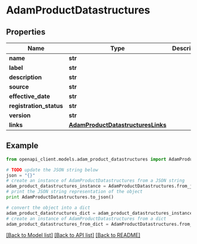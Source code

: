 # AdamProductDatastructures


## Properties
Name | Type | Description | Notes
------------ | ------------- | ------------- | -------------
**name** | **str** |  | [optional] 
**label** | **str** |  | [optional] 
**description** | **str** |  | [optional] 
**source** | **str** |  | [optional] 
**effective_date** | **str** |  | [optional] 
**registration_status** | **str** |  | [optional] 
**version** | **str** |  | [optional] 
**links** | [**AdamProductDatastructuresLinks**](AdamProductDatastructuresLinks.md) |  | [optional] 

## Example

```python
from openapi_client.models.adam_product_datastructures import AdamProductDatastructures

# TODO update the JSON string below
json = "{}"
# create an instance of AdamProductDatastructures from a JSON string
adam_product_datastructures_instance = AdamProductDatastructures.from_json(json)
# print the JSON string representation of the object
print AdamProductDatastructures.to_json()

# convert the object into a dict
adam_product_datastructures_dict = adam_product_datastructures_instance.to_dict()
# create an instance of AdamProductDatastructures from a dict
adam_product_datastructures_from_dict = AdamProductDatastructures.from_dict(adam_product_datastructures_dict)
```
[[Back to Model list]](../README.md#documentation-for-models) [[Back to API list]](../README.md#documentation-for-api-endpoints) [[Back to README]](../README.md)


